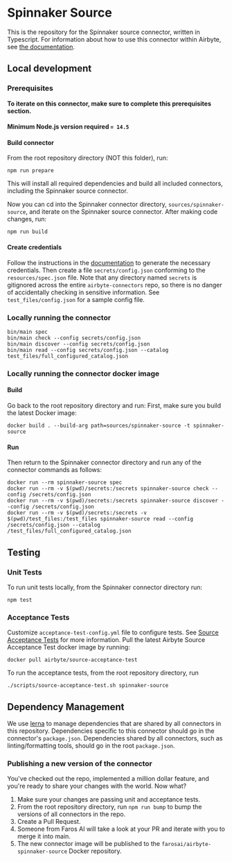 # Spinnaker Source

This is the repository for the Spinnaker source connector, written in Typescript.
For information about how to use this connector within Airbyte, see [the
documentation](https://docs.airbyte.io/integrations/sources/spinnaker).

## Local development

### Prerequisites
**To iterate on this connector, make sure to complete this prerequisites
section.**

#### Minimum Node.js version required `= 14.5`

#### Build connector
From the root repository directory (NOT this folder), run:
```
npm run prepare
```

This will install all required dependencies and build all included connectors,
including the Spinnaker source connector.

Now you can cd into the Spinnaker connector directory, `sources/spinnaker-source`,
and iterate on the Spinnaker source connector. After making code changes, run:
```
npm run build
```

#### Create credentials
Follow the instructions in the
[documentation](https://docs.airbyte.io/integrations/sources/spinnaker) to
generate the necessary credentials. Then create a file `secrets/config.json`
conforming to the `resources/spec.json` file.  Note that any directory named
`secrets` is gitignored across the entire `airbyte-connectors` repo, so there is
no danger of accidentally checking in sensitive information.  See
`test_files/config.json` for a sample config file.

### Locally running the connector
```
bin/main spec
bin/main check --config secrets/config.json
bin/main discover --config secrets/config.json
bin/main read --config secrets/config.json --catalog test_files/full_configured_catalog.json
```

### Locally running the connector docker image

#### Build
Go back to the root repository directory and run:
First, make sure you build the latest Docker image:
```
docker build . --build-arg path=sources/spinnaker-source -t spinnaker-source
```

#### Run
Then return to the Spinnaker connector directory and run any of the connector
commands as follows:
```
docker run --rm spinnaker-source spec
docker run --rm -v $(pwd)/secrets:/secrets spinnaker-source check --config /secrets/config.json
docker run --rm -v $(pwd)/secrets:/secrets spinnaker-source discover --config /secrets/config.json
docker run --rm -v $(pwd)/secrets:/secrets -v $(pwd)/test_files:/test_files spinnaker-source read --config /secrets/config.json --catalog /test_files/full_configured_catalog.json
```

## Testing

### Unit Tests
To run unit tests locally, from the Spinnaker connector directory run:
```
npm test
```

### Acceptance Tests
Customize `acceptance-test-config.yml` file to configure tests. See [Source
Acceptance
Tests](https://docs.airbyte.io/connector-development/testing-connectors/source-acceptance-tests-reference)
for more information.
Pull the latest Airbyte Source Acceptance Test docker image by running:
```
docker pull airbyte/source-acceptance-test
```

To run the acceptance tests, from the root repository directory, run
```
./scripts/source-acceptance-test.sh spinnaker-source
```

## Dependency Management
We use [lerna](https://lerna.js.org/) to manage dependencies that are shared by
all connectors in this repository. Dependencies specific to this connector
should go in the connector's `package.json`. Dependencies shared by all
connectors, such as linting/formatting tools, should go in the root
`package.json`.

### Publishing a new version of the connector
You've checked out the repo, implemented a million dollar feature, and you're
ready to share your changes with the world. Now what?
1. Make sure your changes are passing unit and acceptance tests.
1. From the root repository directory, run `npm run bump` to bump the versions
   of all connectors in the repo.
1. Create a Pull Request.
1. Someone from Faros AI will take a look at your PR and iterate with you to
   merge it into main.
1. The new connector image will be published to the
   `farosai/airbyte-spinnaker-source` Docker repository.
